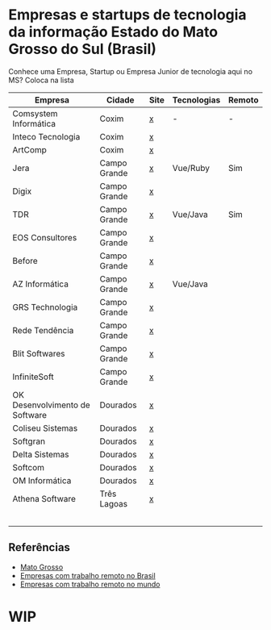 # Empresas e startups de tecnologia da informação Estado do Mato Grosso do Sul (Brasil)

Conhece uma Empresa, Startup ou Empresa Junior de tecnologia aqui no MS? Coloca na lista 

| Empresa  | Cidade  |  Site  |  Tecnologias | Remoto  |
| ------------ | ------------ | ------------ | ------------ | ------------ |
| Comsystem Informática  | Coxim |  [x](http://www.comsysteminformatica.com.br/)  |  - | -  |
|  Inteco Tecnologia  | Coxim  | [x](http://www.inteco.com.br/novo/)  |   |   |
|ArtComp |Coxim | [x](https://www.artcompsistemas.com.br/) | | |
| Jera | Campo Grande  | [x](https://jera.com.br/) | Vue/Ruby | Sim |
| Digix |Campo Grande  |[x](https://digix.com.br/) | | |
| TDR | Campo Grande | [x](http://www.tdrinformatica.com.br/) | Vue/Java | Sim |
| EOS Consultores  | Campo Grande  | [x](https://www.eosconsultores.com.br/) | | |
| Before  | Campo Grande | [x](https://before.com.br/) | | |
|AZ Informática | Campo Grande |[x](https://www.azi.com.br/) | Vue/Java | |
| GRS Technologia | Campo Grande | [x](https://www.grstecnologia.com.br/) | | |
| Rede Tendência | Campo Grande | [x](https://www2.redetendencia.com.br/)| | |
| Blit Softwares | Campo Grande | [x](https://blitsoft.com.br/) | | |
| InfiniteSoft | Campo Grande |[x](http://infinitesoft.com.br/) | | |
| OK Desenvolvimento de Software | Dourados |[x](http://site.okds.com.br/) | | |
| Coliseu Sistemas| Dourados |[x](http://coliseusistemas.com.br/) | | |
| Softgran | Dourados |[x](https://www.softgran.com.br/)| | |
| Delta Sistemas  | Dourados |[x](https://www.deltasistemas.net/) | | |
|Softcom| Dourados | [x](http://www.softcom.pro.br/)| | |
| OM Informática | Dourados | [x](http://ominformatica.com.br/) | | |
|  Athena Software | Três Lagoas | [x](https://athenasoftware.com.br/) | | |
| |  | | | |
| |  | | | |
| |  | | | |
| |  | | | |
| |  | | | |







## Referências

- [Mato Grosso](https://github.com/leogregianin/empresas-de-software-mato-grosso)
- [Empresas com trabalho remoto no Brasil](https://github.com/lerrua/remote-jobs-brazil)
- [Empresas com trabalho remoto no mundo](https://github.com/remoteintech/remote-jobs)



# WIP
